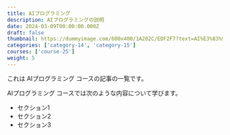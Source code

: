 ```yaml
---
title: AIプログラミング
description: AIプログラミングの説明
date: 2024-03-09T00:00:00.000Z
draft: false
thumbnail: https://dummyimage.com/600x400/1A202C/EDF2F7?text=AI%E3%83%97%E3%83%AD%E3%82%B0%E3%83%A9%E3%83%9F%E3%83%B3%E3%82%B0
categories: ['category-14', 'category-15']
courses: ['course-25']
weight: 5
---
```


これは AIプログラミング コースの記事の一覧です。

  AIプログラミング コースでは次のような内容について学びます。

  - セクション1
  - セクション2
  - セクション3